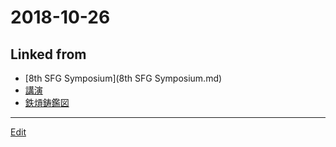 # 2018-10-26

## Linked from

* [8th SFG Symposium](8th SFG Symposium.md)
* [講演](講演.md)
* [鉄熕鋳鑑図](鉄熕鋳鑑図.md)


----
[Edit](https://github.com/vitroid/vitroid.github.io/edit/master/MD/2018-10-26.md)
